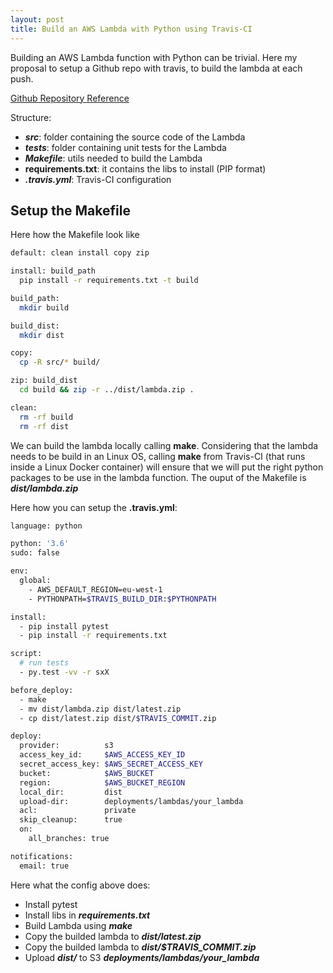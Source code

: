 ```yaml
---
layout: post
title: Build an AWS Lambda with Python using Travis-CI
---
```


Building an AWS Lambda function with Python can be trivial. Here my proposal to setup a Github repo
with travis, to build the lambda at each push.

[Github Repository Reference](https://github.com/nicor88/insert-to-db.python.lambda)

Structure:

* **_src_**: folder containing the source code of the Lambda
* **_tests_**: folder containing unit tests for the Lambda
* **_Makefile_**: utils needed to build the Lambda
* **requirements.txt**: it contains the libs to install (PIP format)
* **_.travis.yml_**: Travis-CI configuration

## Setup the Makefile
Here how the Makefile look like

```bash
default: clean install copy zip

install: build_path
  pip install -r requirements.txt -t build

build_path:
  mkdir build

build_dist:
  mkdir dist

copy:
  cp -R src/* build/

zip: build_dist
  cd build && zip -r ../dist/lambda.zip .

clean:
  rm -rf build
  rm -rf dist
```

We can build the lambda locally calling **make**.
Considering that the lambda needs to be build in an Linux OS, calling **make** from Travis-CI (that runs inside a Linux Docker container) will ensure that we will put the right python packages to be use in the lambda function.
The ouput of the Makefile is **_dist/lambda.zip_**

Here how you can setup the **.travis.yml**:

```bash
language: python

python: '3.6'
sudo: false

env:
  global:
    - AWS_DEFAULT_REGION=eu-west-1
    - PYTHONPATH=$TRAVIS_BUILD_DIR:$PYTHONPATH

install:
  - pip install pytest
  - pip install -r requirements.txt

script:
  # run tests
  - py.test -vv -r sxX

before_deploy:
  - make
  - mv dist/lambda.zip dist/latest.zip
  - cp dist/latest.zip dist/$TRAVIS_COMMIT.zip

deploy:
  provider:          s3
  access_key_id:     $AWS_ACCESS_KEY_ID
  secret_access_key: $AWS_SECRET_ACCESS_KEY
  bucket:            $AWS_BUCKET
  region:            $AWS_BUCKET_REGION
  local_dir:         dist
  upload-dir:        deployments/lambdas/your_lambda
  acl:               private
  skip_cleanup:      true
  on:
    all_branches: true

notifications:
  email: true
```

Here what the config above does:

* Install pytest
* Install libs in **_requirements.txt_**
* Build Lambda using **_make_**
* Copy the builded lambda to **_dist/latest.zip_**
* Copy the builded lambda to **_dist/$TRAVIS_COMMIT.zip_**
* Upload **_dist/_** to S3 **_deployments/lambdas/your_lambda_**

<!---
![_config.yml]({{ site.baseurl }}/images/config.png)
-->

